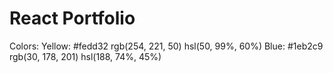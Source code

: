 # React Portfolio

Colors:
Yellow: #fedd32 rgb(254, 221, 50) hsl(50, 99%, 60%)
Blue: #1eb2c9 rgb(30, 178, 201) hsl(188, 74%, 45%)